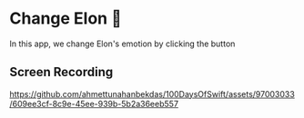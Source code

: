 # Change Elon 🚀

In this app, we change Elon's emotion by clicking the button

## Screen Recording
https://github.com/ahmettunahanbekdas/100DaysOfSwift/assets/97003033/609ee3cf-8c9e-45ee-939b-5b2a36eeb557
